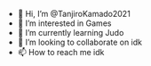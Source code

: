 - 👋 Hi, I’m @TanjiroKamado2021
- 👀 I’m interested in Games
- 🌱 I’m currently learning Judo
- 💞️ I’m looking to collaborate on idk
- 📫 How to reach me idk

<!---
TanjiroKamado2021/TanjiroKamado2021 is a ✨ special ✨ repository because its `README.md` (this file) appears on your GitHub profile.
You can click the Preview link to take a look at your changes.
--->
